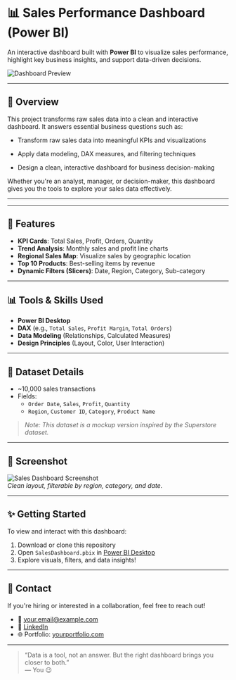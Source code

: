 # 📊 Sales Performance Dashboard (Power BI)

An interactive dashboard built with **Power BI** to visualize sales performance, highlight key business insights, and support data-driven decisions.

![Dashboard Preview](./images/dashboard_preview.png) <!-- เปลี่ยนชื่อหรือ path รูปภาพให้ตรงกับของคุณ -->

---

## 🚀 Overview

This project transforms raw sales data into a clean and interactive dashboard. It answers essential business questions such as:

- Transform raw sales data into meaningful KPIs and visualizations

- Apply data modeling, DAX measures, and filtering techniques

- Design a clean, interactive dashboard for business decision-making

Whether you're an analyst, manager, or decision-maker, this dashboard gives you the tools to explore your sales data effectively.

---


---

## 🔧 Features

- **KPI Cards**: Total Sales, Profit, Orders, Quantity
- **Trend Analysis**: Monthly sales and profit line charts
- **Regional Sales Map**: Visualize sales by geographic location
- **Top 10 Products**: Best-selling items by revenue
- **Dynamic Filters (Slicers)**: Date, Region, Category, Sub-category

---

## 📊 Tools & Skills Used

- **Power BI Desktop**
- **DAX** (e.g., `Total Sales`, `Profit Margin`, `Total Orders`)
- **Data Modeling** (Relationships, Calculated Measures)
- **Design Principles** (Layout, Color, User Interaction)

---

## 🧩 Dataset Details

- ~10,000 sales transactions
- Fields:
  - `Order Date`, `Sales`, `Profit`, `Quantity`
  - `Region`, `Customer ID`, `Category`, `Product Name`

> *Note: This dataset is a mockup version inspired by the Superstore dataset.*

---

## 📸 Screenshot

![Sales Dashboard Screenshot](./images/dashboard_preview.png)  
*Clean layout, filterable by region, category, and date.*

---

## ✨ Getting Started

To view and interact with this dashboard:

1. Download or clone this repository
2. Open `SalesDashboard.pbix` in [Power BI Desktop](https://powerbi.microsoft.com/)
3. Explore visuals, filters, and data insights!

---

## 💬 Contact

If you're hiring or interested in a collaboration, feel free to reach out!

- 📧 your.email@example.com  
- 💼 [LinkedIn](https://linkedin.com/in/yourname)  
- 🌐 Portfolio: [yourportfolio.com](https://yourportfolio.com)

---

> “Data is a tool, not an answer. But the right dashboard brings you closer to both.”  
> — You 😉



